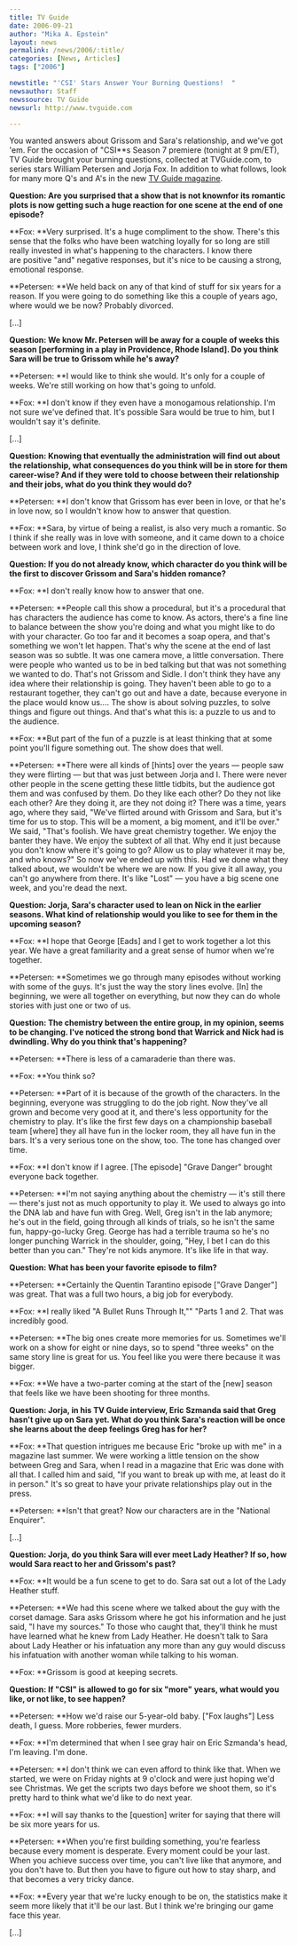 ```yaml
---
title: TV Guide
date: 2006-09-21
author: "Mika A. Epstein"
layout: news
permalink: /news/2006/:title/
categories: [News, Articles]
tags: ["2006"]

newstitle: "'CSI' Stars Answer Your Burning Questions!  "
newsauthor: Staff  
newssource: TV Guide  
newsurl: http://www.tvguide.com  

---
```


You wanted answers about Grissom and Sara's relationship, and we've got 'em. For the occasion of "CSI**s Season 7 premiere (tonight at 9 pm/ET), TV Guide brought your burning questions, collected at TVGuide.com,&nbsp;to series stars William Petersen and Jorja Fox. In addition to what follows, look for many more Q's and A's in the new [TV Guide magazine](http://www.tvguide.com/Magazine/default.aspx). 

**Question: Are you surprised that a show that is not knownfor its romantic plots is now getting such a huge reaction for one scene at the end of one episode?**  
  
**Fox: **Very surprised. It's a huge compliment to the show. There's this sense that the folks who have been watching loyally for so long are still really invested in what's happening to the characters. I know there are&nbsp;positive "and" negative responses, but it's nice to be causing a strong, emotional response.  
  
**Petersen: **We held back on any of that kind of stuff for six years for a reason. If you were going to do something like this a couple of years ago, where would we be now? Probably divorced. 

[...]

**Question: We know Mr. Petersen will be away for a couple of weeks this season [performing in a play in Providence, Rhode Island]. Do you think Sara will be true to Grissom while he's away?**  
  
**Petersen: **I would like to think she would. It's only for a couple of weeks. We're still working on how that's going to unfold.  
  
**Fox: **I don't know if they even have a monogamous relationship. I'm not sure we've defined that. It's possible Sara would be true to him, but I wouldn't say it's definite. 

[...]

**Question: Knowing that eventually the administration will find out about the relationship, what consequences do you think will be in store for them career-wise? And if they were told to choose between their relationship and their jobs, what do you think they would do?**  
  
**Petersen: **I don't know that Grissom has ever been in love, or that he's in love now, so I wouldn't know how to answer that question.  
  
**Fox: **Sara, by virtue of being a realist, is also very much a romantic. So I think if she really was in love with someone, and it came down to a choice between work and love, I think she'd go in the direction of love.

**Question: If you do not already know, which character do you think will be the first to discover Grissom and Sara's hidden romance?**  
  
**Fox: **I don't really know how to answer that one.  
  
**Petersen: **People call this show a procedural, but it's a procedural that has characters the audience has come to know. As actors, there's a fine line to balance between the show you're doing and what you might like to do with your character. Go too far and it becomes a soap opera, and that's something we won't let happen. That's why the scene at the end of last season was so subtle. It was one camera move, a&nbsp;little conversation. There were people who wanted us to be in bed talking but that was not something we wanted to do. That's not Grissom and Sidle. I don't think they have any idea where their relationship is going. They haven't been able to go to a restaurant together, they can't go out and have a date, because everyone in the place would know us.... The show is about solving puzzles, to solve things and figure out things. And that's what this is:&nbsp;a puzzle to us and to the audience.  
  
**Fox: **But part of the fun of a puzzle is at least thinking that&nbsp;at some point you'll figure something out. The show does that well.  
  
**Petersen: **There were all kinds of [hints] over the years &#8212; people saw they were flirting &#8212; but that was just between Jorja and I. There were never other people in the scene getting these little tidbits, but the audience got them and was confused by them. Do they like each other? Do they not like each other? Are they doing it, are they not doing it? There was a time, years ago, where they said, "We've flirted around with Grissom and Sara, but it's time for us to stop. This will be a moment, a big moment, and it'll be over." We said, "That's foolish. We have great chemistry together. We enjoy the banter they have. We enjoy the subtext of all that. Why end it just because you don't know where it's going to go? Allow us to play whatever it may be, and who knows?" So now we've ended up with this. Had we done what they talked about, we wouldn't be where we are now. If you give it all away, you can't go anywhere from there. It's like "Lost"&nbsp;&#8212; you have a big scene one week, and you're dead the next. 

**Question: Jorja, Sara's character used to lean on Nick in the earlier seasons. What kind of relationship would you like to see for them in the upcoming season?**  
  
**Fox: **I hope that George [Eads] and I get to work together a lot this year. We have a great familiarity and a great sense of humor when we're together.  
  
**Petersen: **Sometimes we go through many episodes without working with some of the guys. It's just the way the story lines evolve. [In] the beginning, we were all together on everything, but now they can do whole stories with just one or two of us.

**Question: The chemistry between the entire group, in my opinion, seems to be changing. I've noticed the strong bond that Warrick and Nick had is dwindling. Why do you think that's happening?**  
  
**Petersen: **There is less of a camaraderie than there was.  
  
**Fox: **You think so?  
  
**Petersen: **Part of it is because of the growth of the characters. In the beginning, everyone was struggling to do the job right. Now they've all grown and become very good at it, and there's less opportunity for the chemistry to play. It's&nbsp;like the first few days on a championship baseball team [where] they all have fun in the locker room, they all have fun in the bars. It's a very serious tone on the show, too. The tone has changed over time.  
  
**Fox: **I don't know if I agree. [The episode] "Grave Danger" brought everyone back together.  
  
**Petersen: **I'm not saying anything about the chemistry &#8212; it's still there &#8212; there's just not as much opportunity to play it. We used to always go into the DNA lab and have fun with Greg. Well, Greg isn't in the lab anymore; he's out in the field, going through all kinds of trials, so he isn't the same fun, happy-go-lucky Greg. George has had a terrible trauma so he's no longer punching Warrick in the shoulder, going, "Hey, I bet I can do this better than you can." They're not kids anymore. It's like life in that way.

**Question: What has been your favorite episode to film?**  
  
**Petersen: **Certainly the Quentin Tarantino episode ["Grave Danger"] was great. That was a full two hours, a big job for everybody.  
  
**Fox: **I really liked "A Bullet Runs Through It,"" "Parts&nbsp;1 and 2. That was incredibly good.  
  
**Petersen: **The big ones create more memories for us. Sometimes we'll work on a show for&nbsp;eight or&nbsp;nine days, so to spend "three weeks" on the same story line is great for us. You feel like you were there because it was bigger.  
  
**Fox: **We have a two-parter coming at the start of the [new] season that feels like we have been shooting for three months.

**Question: Jorja, in his TV Guide interview, Eric Szmanda said that Greg hasn't give up on Sara yet. What do you think Sara's reaction will be once she learns about the deep feelings Greg has for her?**  
  
**Fox: **That question intrigues me because Eric "broke up with me" in a magazine last summer. We were working a little tension on the show between Greg and Sara, when I read in a magazine that Eric was done with all that. I called him and said, "If you want to break up with me, at least do it in person." It's so great to have your private relationships play out in the press.  
  
**Petersen: **Isn't that great? Now our characters are in the "National Enquirer".

[...]

**Question: Jorja, do you think Sara will ever meet Lady Heather? If so, how would Sara react to her and Grissom's past?**  
  
**Fox: **It would be a fun scene to get to do. Sara sat out a lot of the Lady Heather stuff.  
  
**Petersen: **We had this scene where we talked about the guy with the corset damage. Sara asks Grissom where he got his information and he just said, "I have my sources." To those who caught that, they'll think he must have learned what he knew from Lady Heather. He doesn't talk to Sara about Lady Heather or his infatuation any more than any guy would discuss his infatuation with another woman while talking to his woman.  
  
**Fox: **Grissom is good at keeping secrets.

**Question: If "CSI" is allowed to go for six "more" years, what would you like, or not like, to see happen?**  
  
**Petersen: **How we'd raise our 5-year-old baby. ["Fox laughs"] Less death, I guess. More robberies, fewer murders.  
  
**Fox: **I'm determined that when I see gray hair on Eric Szmanda's head, I'm leaving. I'm done.  
  
**Petersen: **I don't think we can even afford to think like that. When we started, we were on Friday nights at 9 o'clock and were just hoping we'd see Christmas. We get the scripts two days before we shoot them, so it's pretty hard to think what we'd like to do next year.  
  
**Fox: **I will say thanks to the [question] writer for saying that there will be six more years for us.  
  
**Petersen: **When you're first building something, you're fearless because every moment is desperate. Every moment could be your last. When you achieve success over time, you can't live like that anymore, and you don't have to. But then you have to figure out how to stay sharp, and that becomes a very tricky dance.  
  
**Fox: **Every year that we're lucky enough to be on, the statistics make it seem more likely that it'll be our last. But I think we're bringing our game face this year. 

[...]  
